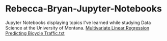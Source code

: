 # Rebecca-Bryan-Jupyter-Notebooks
Jupyter Notebooks displaying topics I've learned while studying Data Science at the University of Montana. 
[Multivariate Linear Regression Predicting Bicycle Traffic.txt](https://github.com/rbryan2001/Rebecca-Bryan-Jupyter-Notebooks/files/10582595/Multivariate.Linear.Regression.Predicting.Bicycle.Traffic.txt)
